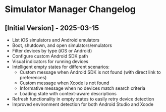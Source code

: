 # Simulator Manager Changelog

## [Initial Version] - 2025-03-15

- List iOS simulators and Android emulators
- Boot, shutdown, and open simulators/emulators
- Filter devices by type (iOS or Android)
- Configure custom Android SDK path
- Visual indicators for running devices
- Intelligent empty states for different scenarios:
  - Custom message when Android SDK is not found (with direct link to preferences)
  - Custom message when Xcode is not found
  - Informative message when no devices match search criteria
  - Loading state with context-aware descriptions
- Refresh functionality in empty states to easily retry device detection
- Improved environment detection for both Android Studio and Xcode
